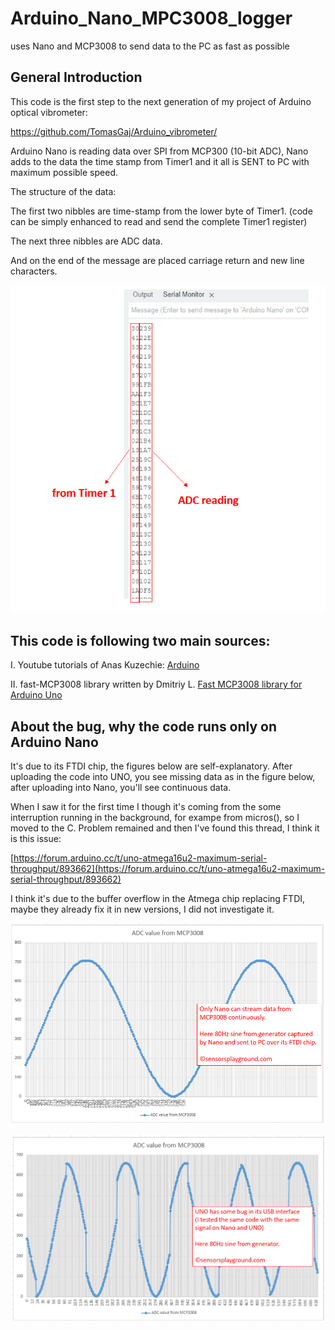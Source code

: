 # Arduino_Nano_MPC3008_logger
uses Nano and MCP3008 to send data to the PC as fast as possible


## General Introduction

This code is the first step to the next generation 
of my project of Arduino optical vibrometer:

https://github.com/TomasGaj/Arduino_vibrometer/  

Arduino Nano is reading data over SPI from MCP300 (10-bit ADC),
Nano adds to the data the time stamp from Timer1 and it all is SENT to PC with
maximum possible speed.

The structure of the data:

  The first two nibbles are time-stamp from the lower byte of Timer1.
  (code can be simply enhanced to read and send the complete Timer1 register)

  The next three nibbles are ADC data.

  And on the end of the message are placed carriage return and new line characters.

  ![blocks](pics/Nano_reading.png)

## This code is following two main sources:

   I. Youtube tutorials of Anas Kuzechie: 
   [Arduino ](https://www.youtube.com/@AnasKuzechie)

   II. fast-MCP3008 library written by Dmitriy L.
   [Fast MCP3008 library for Arduino Uno](https://github.com/arithmechanics/fast-MCP3008)

## About the bug, why the code runs only on Arduino Nano

It's due to its FTDI chip, the figures below are self-explanatory.
After uploading the code into UNO, you see missing data as in the figure below,
after uploading into Nano, you'll see continuous data.

When I saw it for the first time I though it's coming from the some interruption
running in the background, for exampe from micros(), so I moved to the C.
Problem remained and then I've found this thread, I think it is this issue:

[https://forum.arduino.cc/t/uno-atmega16u2-maximum-serial-throughput/893662](https://forum.arduino.cc/t/uno-atmega16u2-maximum-serial-throughput/893662)

I think it's due to the buffer overflow in the Atmega chip replacing FTDI,
maybe they already fix it in new versions, I did not investigate it.

 ![blocks](pics/signal_from_nano.png)

 ![blocks](pics/signal_from_UNO.png)

 
